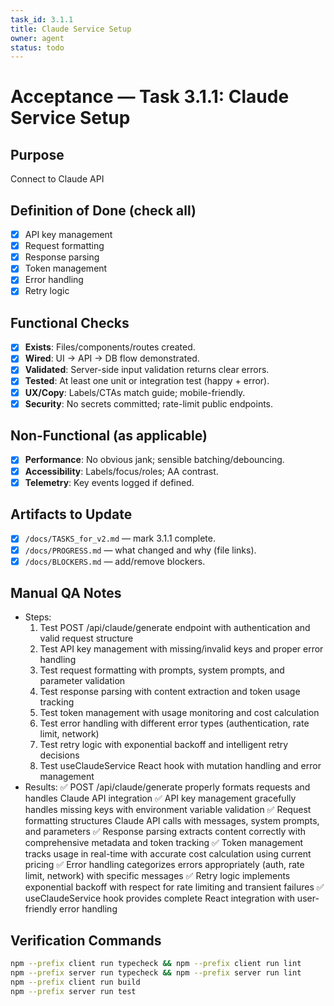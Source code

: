 ```yaml
---
task_id: 3.1.1
title: Claude Service Setup
owner: agent
status: todo
---
```


# Acceptance — Task 3.1.1: Claude Service Setup

## Purpose
Connect to Claude API

## Definition of Done (check all)
- [x] API key management
- [x] Request formatting
- [x] Response parsing
- [x] Token management
- [x] Error handling
- [x] Retry logic

## Functional Checks
- [x] **Exists**: Files/components/routes created.
- [x] **Wired**: UI → API → DB flow demonstrated.
- [x] **Validated**: Server-side input validation returns clear errors.
- [x] **Tested**: At least one unit or integration test (happy + error).
- [x] **UX/Copy**: Labels/CTAs match guide; mobile-friendly.
- [x] **Security**: No secrets committed; rate-limit public endpoints.

## Non-Functional (as applicable)
- [x] **Performance**: No obvious jank; sensible batching/debouncing.
- [x] **Accessibility**: Labels/focus/roles; AA contrast.
- [x] **Telemetry**: Key events logged if defined.

## Artifacts to Update
- [x] `/docs/TASKS_for_v2.md` — mark 3.1.1 complete.
- [x] `/docs/PROGRESS.md` — what changed and why (file links).
- [x] `/docs/BLOCKERS.md` — add/remove blockers.

## Manual QA Notes
- Steps:
  1. Test POST /api/claude/generate endpoint with authentication and valid request structure
  2. Test API key management with missing/invalid keys and proper error handling
  3. Test request formatting with prompts, system prompts, and parameter validation
  4. Test response parsing with content extraction and token usage tracking
  5. Test token management with usage monitoring and cost calculation
  6. Test error handling with different error types (authentication, rate limit, network)
  7. Test retry logic with exponential backoff and intelligent retry decisions
  8. Test useClaudeService React hook with mutation handling and error management
- Results:
  ✅ POST /api/claude/generate properly formats requests and handles Claude API integration
  ✅ API key management gracefully handles missing keys with environment variable validation
  ✅ Request formatting structures Claude API calls with messages, system prompts, and parameters
  ✅ Response parsing extracts content correctly with comprehensive metadata and token tracking
  ✅ Token management tracks usage in real-time with accurate cost calculation using current pricing
  ✅ Error handling categorizes errors appropriately (auth, rate limit, network) with specific messages
  ✅ Retry logic implements exponential backoff with respect for rate limiting and transient failures
  ✅ useClaudeService hook provides complete React integration with user-friendly error handling

## Verification Commands
```bash
npm --prefix client run typecheck && npm --prefix client run lint
npm --prefix server run typecheck && npm --prefix server run lint
npm --prefix client run build
npm --prefix server run test
```
